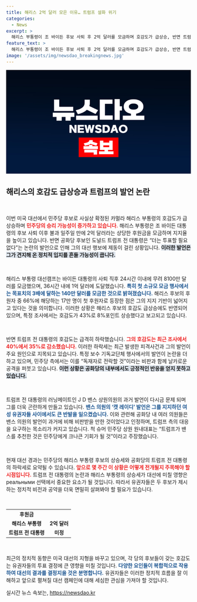 ```yaml
---
title: 해리스 2억 달러 모은 이유… 트럼프 설화 위기
categories:
  - News
excerpt: >
  해리스 부통령이 조 바이든 후보 사퇴 후 2억 달러를 모금하며 호감도가 급상승, 반면 트럼프는 불필요한 투표 발언으로 곤욕을 겪고 있다. 민주당의 반격이 더욱 거세지고 있는 이 시점, 미국 대선의 향방은 어떻게 바뀔까?
feature_text: >
  해리스 부통령이 조 바이든 후보 사퇴 후 2억 달러를 모금하며 호감도가 급상승, 반면 트럼프는 불필요한 투표 발언으로 곤욕을 겪고 있다. 민주당의 반격이 더욱 거세지고 있는 이 시점, 미국 대선의 향방은 어떻게 바뀔까?
image: '/assets/img/newsdao_breakingnews.jpg'
---
```


<p><img src="/assets/img/newsdao_breakingnews.jpg" alt="bookingtag 속보" /></p>

<h2 data-ke-size="size26">해리스의 호감도 급상승과 트럼프의 발언 논란</h2>

<p data-ke-size="size16">&nbsp;</p>

<p>이번 미국 대선에서 민주당 후보로 사실상 확정된 카멀라 해리스 부통령의 호감도가 급상승하며 <b><span style="color: #ee2323;">민주당의 승리 가능성이 증가하고 있습니다.</span></b> 해리스 부통령은 조 바이든 대통령의 후보 사퇴 이후 불과 일주일 만에 2억 달러라는 상당한 후원금을 모금하며 지지율을 높이고 있습니다. 반면 공화당 후보인 도널드 트럼프 전 대통령은 “더는 투표할 필요 없다”는 논란의 발언으로 인해 그의 대선 행보에 제동이 걸린 상황입니다. <b><span style="background-color: #21538527;">이러한 발언은 그가 견지해 온 정치적 입지를 흔들 가능성이 큽니다.</span></b></p>

<p data-ke-size="size16">&nbsp;</p>

<p>해리스 부통령 대선캠프는 바이든 대통령의 사퇴 직후 24시간 이내에 무려 8100만 달러를 모금했으며, 36시간 내에 1억 달러에 도달했습니다. <b><span style="color: #1a5490;">특히 첫 소규모 모금 행사에서는 목표치의 3배에 달하는 140만 달러를 모금한 것으로 밝혀졌습니다.</span></b> 해리스 후보의 후원자 중 66%에 해당하는 17만 명이 첫 후원자로 등장한 점은 그의 지지 기반이 넓어지고 있다는 것을 의미합니다. 이러한 상황은 해리스 후보의 호감도 급상승에도 반영되어 있으며, 특정 조사에서는 호감도가 43%로 8%포인트 상승했다고 보고되고 있습니다.</p>

<p data-ke-size="size16">&nbsp;</p>

<p>반면 트럼프 전 대통령의 호감도는 급격히 하락했습니다. <b><span style="color: #ee2323;">그의 호감도는 최근 조사에서 40%에서 35%로 감소했습니다.</span></b> 이러한 하락세는 최근 발생한 피격사건과 그의 발언이 주요 원인으로 지목되고 있습니다. 특정 보수 기독교단체 행사에서의 발언이 논란을 더하고 있으며, 민주당 측에서는 이를 “독재자로 전락할 것”이라는 비판과 함께 날카로운 공격을 퍼붓고 있습니다. <b><span style="background-color: #21538527;">이런 상황은 공화당의 내부에서도 긍정적인 반응을 얻지 못하고 있습니다.</span></b></p>

<p data-ke-size="size16">&nbsp;</p>

<p>트럼프 전 대통령의 러닝메이트인 J D 밴스 상원의원의 과거 발언이 다시금 문제 되며 그를 더욱 곤란하게 만들고 있습니다. <b><span style="color: #1a5490;">밴스 의원의 ‘캣 레이디’ 발언은 그를 지지하던 여성 유권자들 사이에서도 큰 반발을 일으켰습니다.</span></b> 이와 관련해 공화당 내 여러 의원들은 밴스 의원의 발언이 과거에 비해 비판받을 만한 것이었다고 인정하며, 트럼프 측의 대응을 요구하는 목소리가 커지고 있습니다. 척 슈머 민주당 상원 원내대표는 “트럼프가 밴스를 추천한 것은 민주당에게 크나큰 기회가 될 것”이라고 주장했습니다.</p>

<p data-ke-size="size16">&nbsp;</p>

<p>현재 대선 경과는 민주당의 해리스 부통령 후보의 상승세와 공화당의 트럼프 전 대통령의 하락세로 요약될 수 있습니다. <b><span style="color: #ee2323;">앞으로 몇 주간 이 상황은 어떻게 전개될지 주목해야 할 시점입니다.</span></b> 트럼프 전 대통령의 논란과 해리스 부통령의 상승세가 대선에 미칠 영향은 реальными 선택에서 중요한 요소가 될 것입니다. 따라서 유권자들은 두 후보가 제시하는 정치적 비전과 공약을 더욱 면밀히 살펴봐야 할 필요가 있습니다. </p>

<p data-ke-size="size16">&nbsp;</p>

<table>
  <tr>
    <td style="text-align: center; height: 17px;"><b>후원금</b></td>
  </tr>
  <tr>
    <td style="text-align: center; height: 17px;"><b>해리스 부통령</b></td>
    <td style="text-align: center; height: 17px;"><b>2억 달러</b></td>
  </tr>
  <tr>
    <td style="text-align: center; height: 17px;"><b>트럼프 전 대통령</b></td>
    <td style="text-align: center; height: 17px;"><b>미정</b></td>
  </tr>
</table>

<p data-ke-size="size16">&nbsp;</p>

<p>최근의 정치적 동향은 미국 대선의 지형을 바꾸고 있으며, 각 당의 후보들이 갖는 호감도는 유권자들의 투표 결정에 큰 영향을 미칠 것입니다. <b><span style="color: #1a5490;">다양한 요인들이 복합적으로 작용하여 대선의 결과를 결정지을 것은 분명합니다.</span></b> 유권자들은 이러한 정치적 흐름을 잘 이해하고 앞으로 펼쳐질 대선 캠페인에 대해 세심한 관심을 가져야 할 것입니다.</p>
실시간 뉴스 속보는, <a href="https://newsdao.kr" rel="dofollow">https://newsdao.kr</a>


